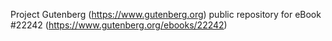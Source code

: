 Project Gutenberg (https://www.gutenberg.org) public repository for eBook #22242 (https://www.gutenberg.org/ebooks/22242)
